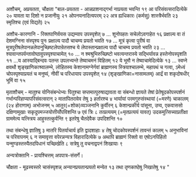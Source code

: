अशौचम्, अप्रयतता, चौक्षता						"बाल-प्रयतता - आन्नप्राशनाद्गर्भा नाप्रयता भवन्ति १९ आ परिसंवत्सरादित्येके २० यावता या दिशो न प्रजानीयुः २१ ओपनयनादित्यपरम् २२ अत्र ह्यधिकारः (कर्मसु) शास्त्रैर्भवति २३ स्मृतिश्च (एवं विद्यते) २५

अशौच-कारणानि - रिक्तपाणिर्वयस उद्यम्याप उपस्पृशेत् ७ … शूनोपहतः सचेलोऽवगाहेत १६ प्रक्षाल्य वा तं देशमग्निना संस्पृश्य पुनः प्रक्षाल्य पादौ चाचम्य प्रयतो भवति १७ … मूत्रं कृत्वा पुरीषं वा मूत्रपुरीषलेपानन्नलेपानुच्छिष्टलेपान्रेतसश्च ये लेपास्तान्प्रक्षाल्य पादौ चाचम्य प्रयतो भवति २३ …श्यावान्तपर्यन्तावोष्ठावुपस्पृश्याचामेत् १० … न श्मश्रुभिरुच्छिष्टो भवत्यन्तरास्ये सद्भिर्यावन्न हस्तेनोपस्पृशति ११ …य आस्याद्बिन्दवः पतन्त उपलभ्यन्ते तेष्वाचमनं विहितम् १२ ये भूमौ न तेष्वाचामेदित्येके १३
… स्वप्ने क्षवथौ शृङ्खाणिकाश्र्वालम्भे, लोहितस्य केशानामग्नेर्गवां ब्राह्मणस्य स्त्रियाश्चालम्भे, महापथं च गत्वा, ऽमेध्यं चोपस्पृश्याप्रयतं च मनुष्यं, नीवीं च परिधायाप उपस्पृशेत् १४ (शृङ्खाणिका=नासामलम्) आर्द्रं वा शकृदोषधीर् भूमिं वा १५  

मृताशौचम् -  मातुश्च योनिसंबन्धेभ्यः पितुश्चा सप्तमात्पुरुषाद्यावता वा संबन्धो ज्ञायते तेषां प्रेतेषूदकोपस्पर्शनं गर्भान्परिहाप्यापरिसंवत्सरान् २ मातापितरावेव तेषु ३ हर्तारश्च ४ भार्यायां परमगुरुसंस्थायां (=मरणे) चाकालम् (२४ होराणाम्) अभोजनम् ५ आतुर(=शोक)व्यञ्जनानि कुर्वीरन् ६ केशान्प्रकीर्य पांसूना, उप्य, एकवाससो दक्षिणामुखाः सकृदुपमज्जयोत्तीर्योपविशन्ति ७ एवं त्रिः ८ तत्प्रत्ययम् (=मृतप्रत्ययं यावत्) उदकमुत्सिच्याप्रतीक्षा ग्राममेत्य यत्स्त्रिय आहुस्तत्कुर्वन्ति ९ इतरेषु चैतदेवैक उपदिशन्ति १०

तथा संबन्धेषु ज्ञातिषु ३ मातरि पितर्याचार्य इति द्वादशाहाः ४ तेषु चोदकोपस्पर्शनं तावन्तं कालम् ५ अनुभाविनां च परिवापनम् ६ न समावृत्ता वपेरन्नन्यत्र विहारादित्येके ७ अथापि ब्राह्मणं रिक्तो वा एषोऽनपिहितो यन्मुण्डस्तस्यैतदपिधानं यच्छिखेति ८ सत्रेषु तु वचनाद्वपनं शिखायाः ९

अन्यत्रोक्तानि - प्रायश्चित्तम् अपपात्र-संसर्गे।

चौक्षता - मूढस्वस्तरे चासंस्पृशन्न् अन्यानप्रयतान्प्रयतो मन्येत १३ तथा तृणकाष्ठेषु निखातेषु १४
"